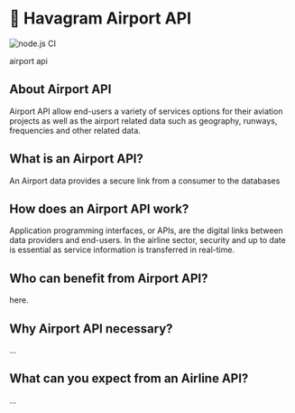 # 🚀 Havagram Airport API
![node.js CI](https://github.com/mbudak/havagram-airport-api/actions/workflows/node.js.yml/badge.svg)

airport api

## About Airport API
Airport API allow end-users a variety of services options for their aviation projects as well as the airport related data such as geography, runways, frequencies and other related data.

## What is an Airport API?
An Airport data provides a secure link from a consumer to the databases 

## How does an Airport API work?
Application programming interfaces, or APIs, are the digital links between data providers and end-users. In the airline sector, security and up to date is essential as service information is transferred in real-time.

## Who can benefit from Airport API?
here.

## Why Airport API necessary?
...

## What can you expect from an Airline API?
...






